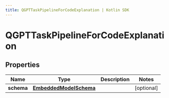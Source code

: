 ```yaml
---
title: QGPTTaskPipelineForCodeExplanation | Kotlin SDK
---
```



# QGPTTaskPipelineForCodeExplanation

## Properties
Name | Type | Description | Notes
------------ | ------------- | ------------- | -------------
**schema** | [**EmbeddedModelSchema**](EmbeddedModelSchema) |  |  [optional]



